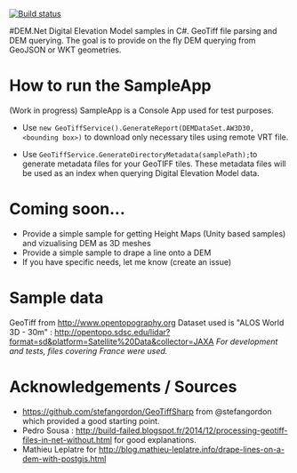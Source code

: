 [![Build status](https://ci.appveyor.com/api/projects/status/github/xfischer/DEM.Net)](https://ci.appveyor.com/project/xfischer/dem-net)

#DEM.Net 
Digital Elevation Model samples in C#. GeoTiff file parsing and DEM querying.
The goal is to provide on the fly DEM querying from GeoJSON or WKT geometries.

# How to run the SampleApp 
(Work in progress)
SampleApp is a Console App used for test purposes.

- Use `new GeoTiffService().GenerateReport(DEMDataSet.AW3D30, <bounding box>)` to download only necessary tiles using remote VRT file.

- Use `GeoTiffService.GenerateDirectoryMetadata(samplePath);`to generate metadata files for your GeoTIFF tiles.
These metadata files will be used as an index when querying Digital Elevation Model data.

# Coming soon...

- Provide a simple sample for getting Height Maps (Unity based samples) and vizualising DEM as 3D meshes
- Provide a simple sample to drape a line onto a DEM
- If you have specific needs, let me know (create an issue)

# Sample data
GeoTiff from http://www.opentopography.org
Dataset used is "ALOS World 3D - 30m" : http://opentopo.sdsc.edu/lidar?format=sd&platform=Satellite%20Data&collector=JAXA
*For development and tests, files covering France were used.*

# Acknowledgements / Sources
- https://github.com/stefangordon/GeoTiffSharp from @stefangordon which provided a good starting point.
- Pedro Sousa : http://build-failed.blogspot.fr/2014/12/processing-geotiff-files-in-net-without.html for good explanations.
- Mathieu Leplatre for http://blog.mathieu-leplatre.info/drape-lines-on-a-dem-with-postgis.html
